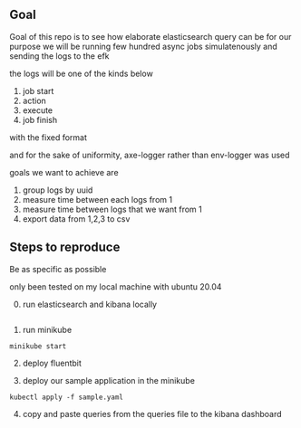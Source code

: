 ## Goal

Goal of this repo is to see how elaborate elasticsearch query can be for our purpose
we will be running few hundred async jobs simulatenously and sending the logs to the efk

the logs will be one of the kinds below

1. job start
2. action
3. execute
4. job finish

with the fixed format

and for the sake of uniformity, axe-logger rather than env-logger was used

goals we want to achieve are

1. group logs by uuid
2. measure time between each logs from 1
3. measure time between logs that we want from 1
4. export data from 1,2,3 to csv

## Steps to reproduce

Be as specific as possible

only been tested on my local machine with ubuntu 20.04

0. run elasticsearch and kibana locally

```

```

1. run minikube

```
minikube start
```

2. deploy fluentbit

3. deploy our sample application in the minikube

```
kubectl apply -f sample.yaml
```

4. copy and paste queries from the queries file to the kibana dashboard
